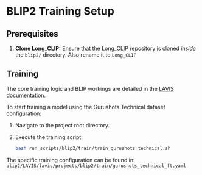 # BLIP2 Training Setup

## Prerequisites

1.  **Clone Long_CLIP:** Ensure that the [Long_CLIP](https://github.com/beichenzbc/Long-CLIP) repository is cloned *inside* the `blip2/` directory. Also rename it to `Long_CLIP`

## Training

The core training logic and BLIP workings are detailed in the [LAVIS documentation](https://github.com/salesforce/LAVIS).

To start training a model using the Gurushots Technical dataset configuration:

1.  Navigate to the project root directory.
2.  Execute the training script:

    ```bash
    bash run_scripts/blip2/train/train_gurushots_technical.sh
    ```

The specific training configuration can be found in:
`blip2/LAVIS/lavis/projects/blip2/train/gurushots_technical_ft.yaml`
